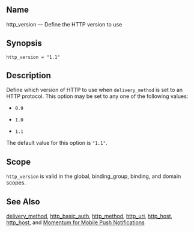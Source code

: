 <a name="conf.ref.http_version"></a>
## Name

http_version — Define the HTTP version to use

## Synopsis

`http_version = "1.1"`

<a name="idp24959520"></a>
## Description

Define which version of HTTP to use when `delivery_method` is set to an HTTP protocol. This option may be set to any one of the following values:

*   `0.9`

*   `1.0`

*   `1.1`

The default value for this option is `"1.1"`.

<a name="idp24966832"></a>
## Scope

`http_version` is valid in the global, binding_group, binding, and domain scopes.

<a name="idp24968688"></a>
## See Also

[delivery_method](conf.ref.delivery_method.php "delivery_method"), [http_basic_auth](conf.ref.http_basic_auth.php "http_basic_auth"), [http_method](conf.ref.http_method.php "http_method"), [http_uri](conf.ref.http_uri.php "http_uri"), [http_host](conf.ref.http_host.php "http_host"), [http_host](conf.ref.http_host.php "http_host"), and [Momentum for Mobile Push Notifications](https://support.messagesystems.com/docs/web-push/)
